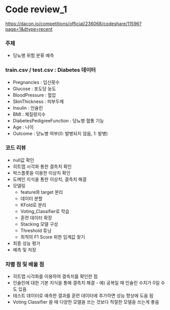 # Code review_1

https://dacon.io/competitions/official/236068/codeshare/11596?page=1&dtype=recent

### 주제

- 당뇨병 위험 분류 예측

### train.csv / test.csv : Diabetes 데이터

- Pregnancies : 임신횟수
- Glucose : 포도당 농도
- BloodPressure : 혈압
- SkinThickness : 피부두께
- Insulin : 인슐린
- BMI : 체질량지수
- DiabetesPedigreeFunction : 당뇨병 혈통 기능
- Age : 나이
- Outcome : 당뇨병 여부(0: 발병되지 않음, 1: 발병)

### 코드 리뷰

- null값 확인
- 히트맵 시각화 통한 결측치 확인
- 박스플롯을 이용한 이상치 확인
- 도메인 지식을 통한 이상치, 결측치 해결
- 모델링
    - feature와 target 분리
    - 데이터 분할
    - KFold로 분리
    - Voting_Classifier로 학습
    - 훈련 데이터 확장
    - Stacking 모델 구성
    - Threshold 튜닝
    - 최적의 F1 Score 위한 임계값 찾기
- 최종 성능 평가
- 예측 및 저장

### 차별 점 및 배울 점

- 히트맵 시각화를 이용하여 결측치를 확인한 점
- 인슐린에 대한 기본 지식을 통해 결측치 해결 - 예) 공복일 때 인슐린 수치가 0일 수도 있음
- 테스트 데이터로 예측한 결과를 훈련 데이터에 추가하면 성능 향상에 도움 됨
- Voting Classifier 쓸 때 다양한 모델을 쓰는 것보다 적절한 모델을 쓰는게 좋음
